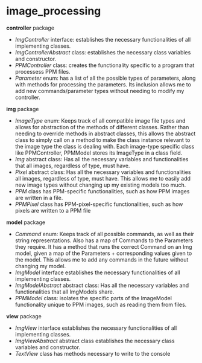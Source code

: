 # image_processing
 
 **controller** package
- *ImgController* interface: establishes the necessary functionalities of all implementing classes.
- *ImgControllerAbstract* class: establishes the necessary class variables and constructor.
- *PPMController* class: creates the functionality specific to a program that processess PPM files.
- *Parameter* enum: has a list of all the possible types of parameters, along with methods for processing the parameters. Its inclusion allows me to add new commands/parameter types without needing to modify my controller.


 **img** package
- *ImageType* enum: Keeps track of all compatible image file types and allows for abstraction of the methods of different classes. Rather than needing to override methods in abstract classes, this allows the abstract class to simply call on a method to make the class instance relevant to the image type the class is dealing with. Each image-type specific class like PPMController, PPMModel stores its ImageType in a class field.
- *Img* abstract class: Has all the necessary variables and functionalities that all images, regardless of type, must have.
- *Pixel* abstract class: Has all the necessary variables and functionalities all images, regardless of type, must have. This allows me to easily add new image types without changing up my existing models too much.
- *PPM* class has PPM-specific functionalities, such as how PPM images are written in a file.
- *PPMPixel* class has PPM-pixel-specific functionalities, such as how pixels are written to a PPM file

**model** package
- *Command* enum: Keeps track of all possible commands, as well as their string representations. Also has a map of Commands to the Parameters they require. It has a method that runs the correct Command on an Img model, given a map of the Parameters + corresponding values given to the model. This allows me to add any commands in the future without changing my model.
- *ImgModel* interface establishes the necessary functionalities of all implementing classes.
- *ImgModelAbstract* abstract class: Has all the necessary variables and functionalities that all ImgModels share. 
- *PPMModel* class: isolates the specific parts of the ImageModel functionality unique to PPM images, such as reading them from files.

 **view** package
- *ImgView* interface establishes the necessary functionalities of all implementing classes.
- *ImgViewAbstract* abstract class establishes the necessary class variables and constructor.
- *TextView* class has methods necessary to write to the console
